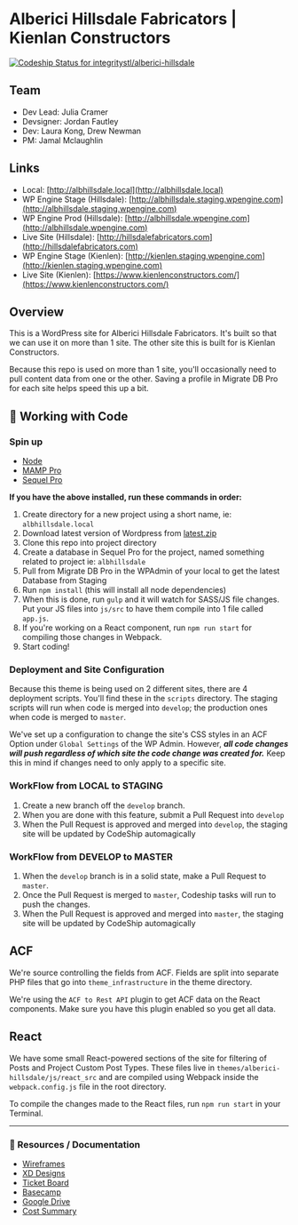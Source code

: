 # Alberici Hillsdale Fabricators | Kienlan Constructors

[ ![Codeship Status for integritystl/alberici-hillsdale](https://app.codeship.com/projects/685902a0-6c1c-0136-2086-5ef55451d790/status?branch=master)](https://app.codeship.com/projects/298413)

## Team
- Dev Lead: Julia Cramer
- Devsigner: Jordan Fautley
- Dev: Laura Kong, Drew Newman
- PM: Jamal Mclaughlin

## Links
- Local: [http://albhillsdale.local](http://albhillsdale.local)
- WP Engine Stage (Hillsdale): [http://albhillsdale.staging.wpengine.com](http://albhillsdale.staging.wpengine.com)
- WP Engine Prod (Hillsdale): [http://albhillsdale.wpengine.com](http://albhillsdale.wpengine.com)
- Live Site (Hillsdale): [http://hillsdalefabricators.com](http://hillsdalefabricators.com)
- WP Engine Stage (Kienlen): [http://kienlen.staging.wpengine.com](http://kienlen.staging.wpengine.com)
- Live Site (Kienlen): [https://www.kienlenconstructors.com/](https://www.kienlenconstructors.com/)


## Overview

This is a WordPress site for Alberici Hillsdale Fabricators. It's built so that we can use it on more than 1 site. The other site this is built for is Kienlan Constructors.

Because this repo is used on more than 1 site, you'll occasionally need to pull content data from one or the other. Saving a profile in Migrate DB Pro for each site helps speed this up a bit.

## :money_with_wings: Working with Code

### Spin up

* [Node](https://nodejs.org/)
* [MAMP Pro](https://www.mamp.info/en/mamp-pro/)
* [Sequel Pro](https://sequelpro.com/)

**If you have the above installed, run these commands in order:**

1. Create directory for a new project using a short name, ie: `albhillsdale.local`
1. Download latest version of Wordpress from [latest.zip](http://wordpress.org/latest.zip)
1. Clone this repo into project directory
1. Create a database in Sequel Pro for the project, named something related to project ie: `albhillsdale`
1. Pull from Migrate DB Pro in the WPAdmin of your local to get the latest Database from Staging
1. Run `npm install` (this will install all node dependencies)
1. When this is done, run `gulp` and it will watch for SASS/JS file changes. Put your JS files into `js/src` to have them compile into 1 file called `app.js`.
1. If you're working on a React component, run `npm run start` for compiling those changes in Webpack.
1. Start coding!

### Deployment and Site Configuration ###
Because this theme is being used on 2 different sites, there are 4 deployment scripts. You'll find these in the `scripts` directory. The staging scripts will run when code is merged into `develop`; the production ones when code is merged to `master`.

We've set up a configuration to change the site's CSS styles in an ACF Option under `Global Settings` of the WP Admin. However, ***all code changes will push regardless of which site the code change was created for.*** Keep this in mind if changes need to only apply to a specific site.

### WorkFlow from LOCAL to STAGING
1. Create a new branch off the `develop` branch.
1. When you are done with this feature, submit a Pull Request into `develop`
1. When the Pull Request is approved and merged into `develop`, the staging site will be updated by CodeShip automagically

### WorkFlow from DEVELOP to MASTER
1. When the `develop` branch is in a solid state, make a Pull Request to `master`.
1. Once the Pull Request is merged to `master`, Codeship tasks will run to push the changes.
1. When the Pull Request is approved and merged into `master`, the staging site will be updated by CodeShip automagically

## ACF
We're source controlling the fields from ACF. Fields are split into separate PHP files that go into `theme_infrastructure` in the theme directory.

We're using the `ACF to Rest API` plugin to get ACF data on the React components. Make sure you have this plugin enabled so you get all data.

## React
We have some small React-powered sections of the site for filtering of Posts and Project Custom Post Types. These files live in `themes/alberici-hillsdale/js/react_src` and are compiled using Webpack inside the `webpack.config.js` file in the root directory.

To compile the changes made to the React files, run `npm run start` in your Terminal.

---
### :memo: Resources / Documentation
- [Wireframes](https://drive.google.com/open?id=1ZdQqsbJduhIipOJydXcZeBZRqI3E-m2i)
- [XD Designs](https://xd.adobe.com/spec/88fb363a-09a1-45ec-62f3-c2798da6b202-feca/screen/9c6546c3-4eed-4a0d-80b7-f9cbcbaad18f/Kienlen-Homepage/)
- [Ticket Board](https://www.pivotaltracker.com/n/projects/2225349)
- [Basecamp](https://basecamp.com/1771322/projects/15334547)
- [Google Drive](https://drive.google.com/drive/folders/167tGb1-gzrTDeE2krt5lSgczEEhsNTtJ)
- [Cost Summary](https://docs.google.com/spreadsheets/d/1OiuAjvElrhwzCJ_entVzQn-115cSZRV92oel30lpIUY/edit#gid=1352354711)
